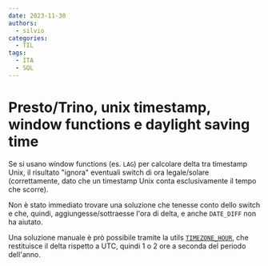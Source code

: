 ```yaml
---
date: 2023-11-30
authors:
  - silvio
categories:
  - TIL
tags:
  - ITA
  - SQL
---
```


# Presto/Trino, unix timestamp, window functions e daylight saving time

Se si usano window functions (es. `LAG`) per calcolare delta tra timestamp Unix, il risultato "ignora" eventuali switch di ora legale/solare (correttamente, dato che un timestamp Unix conta esclusivamente il tempo che scorre).

<!-- more -->

Non è stato immediato trovare una soluzione che tenesse conto dello switch e che, quindi, aggiungesse/sottraesse l'ora di delta, e anche `DATE_DIFF` non ha aiutato.

Una soluzione manuale è prò possibile tramite la utils [`TIMEZONE_HOUR`](https://prestodb.io/docs/current/functions/datetime.html#convenience-extraction-functions), che restituisce il delta rispetto a UTC, quindi 1 o 2 ore a seconda del periodo dell'anno.
